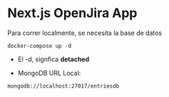# Next.js OpenJira App

Para correr localmente, se necesita la base de datos

```
docker-compose up -d
```

-   El -d, signfica **detached**

-   MongoDB URL Local:

```
mongodb://localhost:27017/entriesdb
```
